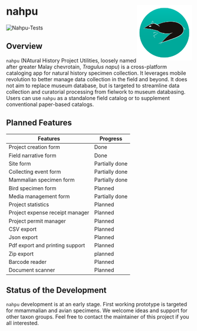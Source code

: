 # nahpu <img src="assets/launcher/ic_rounded.png" alt="nahpu logo" align="right" width="150"/>

![Nahpu-Tests](https://github.com/hhandika/nahpu/workflows/Nahpu-Tests/badge.svg)

## Overview

`nahpu` (NAtural History Project Utilities, loosely named after greater Malay chevrotain, *Tragulus napu*) is a cross-platform cataloging app for natural history specimen collection. It leverages mobile revolution to better manage data collection in the field and beyond. It does not aim to replace museum database, but is targeted to streamline data collection and curatorial processing from fielwork to museum databasing. Users can use `nahpu` as a standalone field catalog or to supplement conventional paper-based catalogs.

## Planned Features

| Features                        | Progress       |
| ------------------------------- | -------------- |
| Project creation form           | Done           |
| Field narrative form            | Done           |
| Site form                       | Partially done |
| Collecting event form           | Partially done |
| Mammalian specimen form         | Partially done |
| Bird specimen form              | Planned        |
| Media management form           | Partially done |
| Project statistics              | Planned        |
| Project expense receipt manager | Planned        |
| Project permit manager          | Planned        |
| CSV export                      | Planned        |
| Json export                     | Planned        |
| Pdf export and printing support | Planned        |
| Zip export                      | planned        |
| Barcode reader                  | Planned        |
| Document scanner                | Planned        |

## Status of the Development

`nahpu` development is at an early stage. First working prototype is targeted for mmammalian and avian specimens. We welcome ideas and support for other taxon groups. Feel free to contact the maintainer of this project if you all interested.
